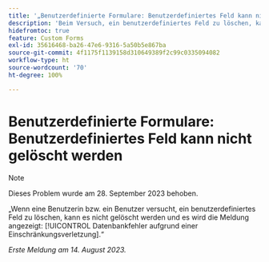 ```yaml
---
title: '„Benutzerdefinierte Formulare: Benutzerdefiniertes Feld kann nicht gelöscht werden“'
description: 'Beim Versuch, ein benutzerdefiniertes Feld zu löschen, kann es nicht gelöscht werden und es wird die folgende Meldung angezeigt: Datenbankfehler aufgrund einer Einschränkungsverletzung.'
hidefromtoc: true
feature: Custom Forms
exl-id: 35616468-ba26-47e6-9316-5a50b5e867ba
source-git-commit: 4f1175f1139158d310649389f2c99c0335094082
workflow-type: ht
source-wordcount: '70'
ht-degree: 100%

---
```


# Benutzerdefinierte Formulare: Benutzerdefiniertes Feld kann nicht gelöscht werden

>[!NOTE]
>
>Dieses Problem wurde am 28. September 2023 behoben.

„Wenn eine Benutzerin bzw. ein Benutzer versucht, ein benutzerdefiniertes Feld zu löschen, kann es nicht gelöscht werden und es wird die Meldung angezeigt: [!UICONTROL Datenbankfehler aufgrund einer Einschränkungsverletzung].“

_Erste Meldung am 14. August 2023._
